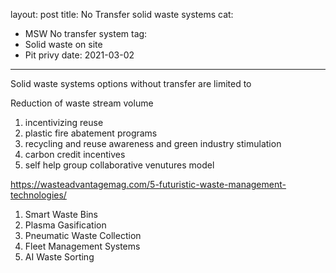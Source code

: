 layout: post
title: No Transfer solid waste systems
cat:
- MSW No transfer system
tag:
- Solid waste on site
- Pit privy
date: 2021-03-02

---

Solid waste systems options without transfer are limited to 

Reduction of waste stream volume
1. incentivizing reuse 
2. plastic fire abatement programs
3. recycling  and reuse awareness and green industry stimulation
4. carbon credit incentives
5. self help group collaborative venutures model


https://wasteadvantagemag.com/5-futuristic-waste-management-technologies/
1. Smart Waste Bins
2. Plasma Gasification
3. Pneumatic Waste Collection
4. Fleet Management Systems
5. AI Waste Sorting

